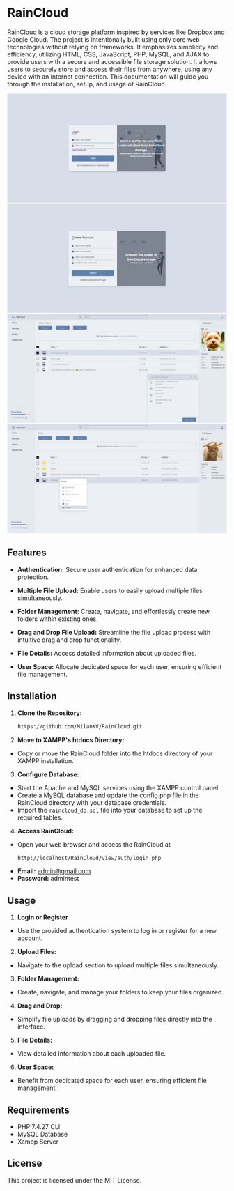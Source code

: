 # RainCloud

RainCloud is a cloud storage platform inspired by services like Dropbox and Google Cloud. The project is intentionally built using only core web technologies without relying on frameworks. It emphasizes simplicity and efficiency, utilizing HTML, CSS, JavaScript, PHP, MySQL, and AJAX to provide users with a secure and accessible file storage solution. It allows users to securely store and access their files from anywhere, using any device with an internet connection. This documentation will guide you through the installation, setup, and usage of RainCloud.

![App Screenshot](https://github.com/MilanKV/RainCloud/blob/main/docs/Login.png) 
![App Screenshot](https://github.com/MilanKV/RainCloud/blob/main/docs/Sign-Up.png) 
![App Screenshot](https://github.com/MilanKV/RainCloud/blob/main/docs/RainCloud.png)
![App Screenshot](https://github.com/MilanKV/RainCloud/blob/main/docs/RainCloud%20(1).png)

## Features

- **Authentication:** Secure user authentication for enhanced data protection.

- **Multiple File Upload:** Enable users to easily upload multiple files simultaneously.

- **Folder Management:** Create, navigate, and effortlessly create new folders within existing ones.

- **Drag and Drop File Upload:** Streamline the file upload process with intuitive drag and drop functionality.

- **File Details:** Access detailed information about uploaded files.

- **User Space:** Allocate dedicated space for each user, ensuring efficient file management.

## Installation

1. **Clone the Repository:**
   ```bash
   https://github.com/MilanKV/RainCloud.git
3. **Move to XAMPP's htdocs Directory:** 
- Copy or move the RainCloud folder into the htdocs directory of your XAMPP installation.
3. **Configure Database:** 
- Start the Apache and MySQL services using the XAMPP control panel.
- Create a MySQL database and update the config.php file in the RainCloud directory with your database credentials.
- Import the ``` raincloud_db.sql ``` file into your database to set up the required tables.
4. **Access RainCloud:**
- Open your web browser and access the RainCloud at
  ```bash
  http://localhost/RainCloud/view/auth/login.php
- **Email:** admin@gmail.com
- **Password:** admintest

## Usage
1. **Login or Register** 
- Use the provided authentication system to log in or register for a new account.
2. **Upload Files:**
- Navigate to the upload section to upload multiple files simultaneously.
3. **Folder Management:**
- Create, navigate, and manage your folders to keep your files organized.
4. **Drag and Drop:**
- Simplify file uploads by dragging and dropping files directly into the interface.
5. **File Details:**
- View detailed information about each uploaded file.
6. **User Space:**
- Benefit from dedicated space for each user, ensuring efficient file management.

## Requirements
- PHP 7.4.27 CLI
- MySQL Database
- Xampp Server

## License
This project is licensed under the MIT License.
